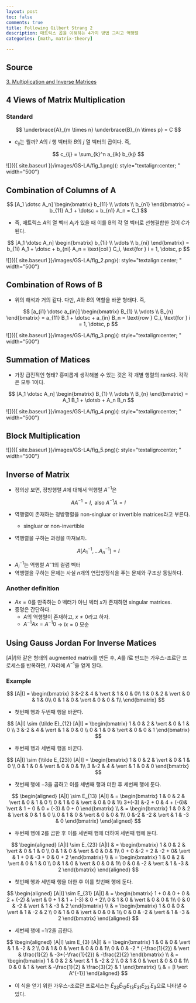 ```yaml
---
layout: post
toc: false
comments: true
title: Following Gilbert Strang 2
description: 매트릭스 곱을 이해하는 4가지 방법 그리고 역행렬 
categories: [math, matrix-theory]

---
```



## Source 

[3. Multiplication and Inverse Matrices](https://www.youtube.com/watch?v=FX4C-JpTFgY)

## 4 Views of Matrix Multiplication 

### Standard 

$$
\underbrace{A}_{m \times n} \underbrace{B}_{n \times p} = C
$$

- $c_{ij}$는 뭘까? $A$의 $i$ 행 벡터와 $B$의 $j$ 열 벡터의 곱이다. 즉, 

$$
c_{ij} = \sum_{k}^n a_{ik} b_{kj}
$$

![]({{ site.baseurl }}/images/GS-LA/fig_1.png){: style="textalign:center; " width="500"}

## Combination of Columns of A 

$$
[A_1 \dotsc A_n] 
\begin{bmatrix}
b_{11} \\
\vdots \\
b_{n1}
\end{bmatrix} = b_{11} A_1 + \dotsc + b_{n1} A_n = C_1
$$

- 즉, 매트릭스 $A$의 열 벡터 $A_i$가 있을 때 이를 B의 각 열 벡터로 선형결합한 것이 $C$가 된다. 

$$
[A_1 \dotsc A_n] 
\begin{bmatrix}
b_{1i} \\
\vdots \\
b_{ni}
\end{bmatrix} = b_{1i} A_1 + \dotsc + b_{ni} A_n = \text{col } C_i, \text{for } i = 1, \dotsc, p
$$

![]({{ site.baseurl }}/images/GS-LA/fig_2.png){: style="textalign:center; " width="500"}

## Combination of Rows of B 

- 위의 해석과 거의 같다. 다만, $A$와 $B$의 역할을 바꾼 형태다. 즉, 

$$
[a_{i1} \dotsc a_{in}] 
\begin{bmatrix}
B_{1} \\
\vdots \\
B_{n}
\end{bmatrix} = a_{11} B_1 + \dotsc + a_{in} B_n = \text{row } C_i, \text{for } i = 1, \dotsc, p
$$

![]({{ site.baseurl }}/images/GS-LA/fig_3.png){: style="textalign:center; " width="500"}

## Summation of Matices 

- 가장 급진적인 형태? 흥미롭게 생각해볼 수 있는 것은 각 개별 행렬의 rank다. 각각은 모두 1이다. 

$$
[A_1 \dotsc A_n]
\begin{bmatrix}
B_{1} \\
\vdots \\
B_{n}
\end{bmatrix} = A_1 B_1 + \dotsb + A_n B_n
$$

![]({{ site.baseurl }}/images/GS-LA/fig_4.png){: style="textalign:center; " width="500"}

## Block Multiplication 

![]({{ site.baseurl }}/images/GS-LA/fig_5.png){: style="textalign:center; " width="500"}

## Inverse of Matrix 

- 정의상 보면, 정방행렬 $A$에 대해서 역행렬 $A^{-1}$은 

$$
A A^{-1} = I, \text{ also } A^{-1} A = I
$$

- 역행렬이 존재하는 정방행렬을 non-singluar or invertible matrices라고 부른다. 
	- singluar or non-invertible 

- 역행렬을 구하는 과정을 따져보자. 

$$
A [A^{-1}_1, \dotsc A^{-1}_n] = I 
$$

- $A^{-1}_i$는 역행렬 $A^-1$의 컬럼 벡터 
- 역행렬을 구하는 문제는 사실 $n$개의 연립방정식을 푸는 문제와 구조상 동일하다. 

### Another definition 

- $A x = 0$를 만족하는 $0$ 벡터가 아닌 벡터 $x$가 존재하면 singular matrices. 
- 증명은 간단하다. 
	- $A$의 역행렬이 존재하고, $x \neq 0$라고 하자.
	- $A^{-1} A x = A^{-1} 0$ &rarr; $Ix = 0$ 모순 

## Using Gauss Jordan For Inverse Matices 

$[A \vert I]$와 같은 형태의 augmented matrix를 만든 후, $A$를 $I$로 만드는 가우스-조르단 프로세스를 반복하면, $I$ 자리에 $A^{-1}$을 얻게 된다. 

### Example 

$$
[A|I] = 
\begin{bmatrix}
3 &-2 & 4 & \vert & 1 & 0 & 0\\ 
1 & 0 & 2 & \vert & 0 & 1 & 0\\
0 & 1 & 0 & \vert & 0 & 0 & 1\\
\end{bmatrix}
$$

* 첫번째 행과 두번째 행을 바꾼다. 

$$
[A|I] \sim
{\tilde E}_{12} [A|I] = 
\begin{bmatrix}
1 & 0 & 2 & \vert & 0 & 1 & 0 \\
3 &-2 & 4 & \vert & 1 & 0 & 0 \\
0 & 1 & 0 & \vert & 0 & 0 & 1 
\end{bmatrix}
$$

* 두번째 행과 세번째 행을 바꾼다. 

$$
[A|I] \sim
{\tilde E_{23}} [A|I] = 
\begin{bmatrix}
1 & 0 & 2 & \vert & 0 & 1 & 0 \\
0 & 1 & 0 & \vert & 0 & 0 & 1\\
3 &-2 & 4 & \vert & 1 & 0 & 0
\end{bmatrix}
$$

* 첫번째 행에 $-3$을 곱하고 이를 세번째 행과 더한 후 세번째 행에 둔다. 

$$
\begin{aligned}
[A|I] \sim
E_{13} [A|I] & = 
\begin{bmatrix}
1 & 0 & 2 & \vert & 0 & 1 & 0 \\
0 & 1 & 0 & \vert & 0 & 0 & 1\\
3+(-3) &-2 + 0 & 4 + (-6)& \vert & 1 + 0 & 0 + (-3) & 0 + 0
\end{bmatrix} \\
& = 
\begin{bmatrix}
1 & 0 & 2 & \vert & 0 & 1 & 0 \\
0 & 1 & 0 & \vert & 0 & 0 & 1\\
0 &-2 & -2 & \vert & 1 & -3 &  0
\end{bmatrix}
\end{aligned}
$$

* 두번째 행에 2를 곱한 후 이를 세번째 행에 더하여 세번째 행에 둔다. 

$$
\begin{aligned}
[A|I] \sim
E_{23} [A|I] & = 
\begin{bmatrix}
1 & 0 & 2 & \vert & 0 & 1 & 0 \\
0 & 1 & 0 & \vert & 0 & 0 & 1\\
0 + 0 &-2 + 2 & -2 + 0& \vert & 1 + 0 & -3 + 0 &  0 + 2
\end{bmatrix} \\
& = 
\begin{bmatrix}
1 & 0 & 2 & \vert & 0 & 1 & 0 \\
0 & 1 & 0 & \vert & 0 & 0 & 1\\
0 & 0 & -2 & \vert & 1 & -3 &  2
\end{bmatrix}
\end{aligned}
$$

- 첫번째 행과 세번째 행을 더한 후 이를 첫번째 행에 둔다. 

$$
\begin{aligned}
[A|I] \sim
E_{31} [A|I] & = 
\begin{bmatrix}
1 + 0 & 0 + 0 & 2 + (-2) & \vert & 0 + 1 & 1 + (-3) & 0 + 2\\
0 & 1 & 0 & \vert & 0 & 0 & 1\\
0 & 0 & -2 & \vert & 1 & -3 &  2
\end{bmatrix} \\
& = 
\begin{bmatrix}
1 & 0 & 0 & \vert & 1 & -2 & 2 \\
0 & 1 & 0 & \vert & 0 & 0 & 1\\
0 & 0 & -2 & \vert & 1 & -3 &  2
\end{bmatrix}
\end{aligned}
$$

* 세번째 행에 $-1/2$을 곱한다. 

$$
\begin{aligned}
[A|I] \sim
E_{3} [A|I] & = 
\begin{bmatrix}
1 & 0 & 0 & \vert & 1 & -2 & 2 \\
0 & 1 & 0 & \vert & 0 & 0 & 1\\
0 & 0 & -2 * (-\frac{1}{2}) & \vert & \frac{1}{2} & -3*(-\frac{1}{2}) & -\frac{2}{2}
\end{bmatrix} \\
& = 
\begin{bmatrix}
1 & 0 & 2 & \vert & 1 & -2 & 2 \\
0 & 1 & 0 & \vert & 0 & 0 & 1\\
0 & 0 & 1 & \vert & -\frac{1}{2} & \frac{3}{2} &  1
\end{bmatrix} \\
& = [I \vert A^{-1}]
\end{aligned}
$$

- 이 식을 얻기 위한 가우스-조르단 프로세스는 ${\tilde E_{23}}{\tilde E}_{12}E_{13}E_{31}E^\prime_{23}E_{3}$으로 나타낼 수 있다. 
<!--stackedit_data:
eyJoaXN0b3J5IjpbLTU0ODI2NjM5LC0xMzQ2NzI1MDk5LC0xNT
gzMDQ1OTE2LC00NDIyODQ4NTJdfQ==
-->